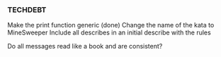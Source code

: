 ### TECHDEBT
Make the print function generic (done)
Change the name of the kata to MineSweeper
Include all describes in an initial describe with the rules

Do all messages read like a book and are consistent?